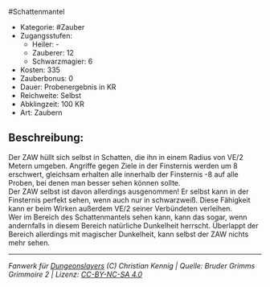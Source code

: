 #Schattenmantel  
- Kategorie: #Zauber  
- Zugangsstufen:  
  - Heiler: -  
  - Zauberer: 12  
  - Schwarzmagier: 6  
- Kosten: 335  
- Zauberbonus: 0  
- Dauer: Probenergebnis in KR  
- Reichweite: Selbst  
- Abklingzeit: 100 KR  
- Art: Zaubern     

## Beschreibung:
Der ZAW hüllt sich selbst in Schatten, die ihn in einem Radius von VE/2 Metern umgeben. Angriffe gegen Ziele in der Finsternis werden um 8 erschwert, gleichsam erhalten alle innerhalb der Finsternis -8 auf alle Proben, bei denen man besser sehen können sollte.<br>Der ZAW selbst ist davon allerdings ausgenommen! Er selbst kann in der Finsternis perfekt sehen, wenn auch nur in schwarzweiß. Diese Fähigkeit kann er beim Wirken außerdem VE/2 seiner Verbündeten verleihen.<br>Wer im Bereich des Schattenmantels sehen kann, kann das sogar, wenn andernfalls in diesem Bereich natürliche Dunkelheit herrscht. Überlappt der Bereich allerdings mit magischer Dunkelheit, kann selbst der ZAW nichts mehr sehen.


___
*Fanwerk für [Dungeonslayers](https://www.dungeonslayers.net/) (C) Christian Kennig | Quelle: Bruder Grimms Grimmoire 2 | Lizenz: [CC-BY-NC-SA 4.0](https://creativecommons.org/licenses/by-nc-sa/4.0/deed.de)*